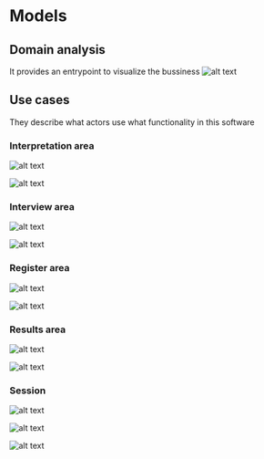 # Models

## Domain analysis

It provides an entrypoint to visualize the bussiness
![alt text](/modelling/domain-analysis/domain-analysis.png?raw=true)

## Use cases
They describe what actors use what functionality in this software

### Interpretation area
![alt text](/modelling/use-cases/interpretation-area/admin-model.png?raw=true)

![alt text](/modelling/use-cases/interpretation-area/interviewer-model.png?raw=true)

### Interview area
![alt text](/modelling/use-cases/interview-area/admin-model.png?raw=true)

![alt text](/modelling/use-cases/interview-area/interviewer-model.png?raw=true)

### Register area
![alt text](/modelling/use-cases/register-area/admin-diagram.png?raw=true)

![alt text](/modelling/use-cases/register-area/patients-manager-diagram.png?raw=true)

### Results area
![alt text](/modelling/use-cases/results-area/admin-model.png?raw=true)

![alt text](/modelling/use-cases/results-area/interviewer-model.png?raw=true)

### Session
![alt text](/modelling/use-cases/session/admin-diagram.png?raw=true)

![alt text](/modelling/use-cases/session/interviewer-diagram.png?raw=true)

![alt text](/modelling/use-cases/session/patient-manager-diagram.png?raw=true)
